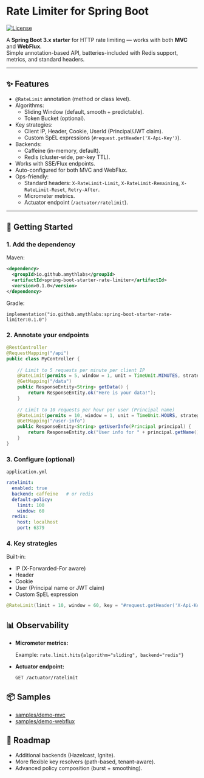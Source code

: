 # Rate Limiter for Spring Boot

[![License](https://img.shields.io/badge/license-Apache%202-blue.svg)](LICENSE)

A **Spring Boot 3.x starter** for HTTP rate limiting — works with both **MVC** and **WebFlux**.  
Simple annotation-based API, batteries-included with Redis support, metrics, and standard headers.

---

## ✨ Features
- `@RateLimit` annotation (method or class level).
- Algorithms:
    - Sliding Window (default, smooth + predictable).
    - Token Bucket (optional).
- Key strategies:
    - Client IP, Header, Cookie, UserId (Principal/JWT claim).
    - Custom SpEL expressions (`#request.getHeader('X-Api-Key')`).
- Backends:
    - Caffeine (in-memory, default).
    - Redis (cluster-wide, per-key TTL).
- Works with SSE/Flux endpoints.
- Auto-configured for both MVC and WebFlux.
- Ops-friendly:
    - Standard headers: `X-RateLimit-Limit`, `X-RateLimit-Remaining`, `X-RateLimit-Reset`, `Retry-After`.
    - Micrometer metrics.
    - Actuator endpoint (`/actuator/ratelimit`).

---

## 🚀 Getting Started

### 1. Add the dependency

Maven:
```xml
<dependency>
  <groupId>io.github.amythlabs</groupId>
  <artifactId>spring-boot-starter-rate-limiter</artifactId>
  <version>0.1.0</version>
</dependency>
```
Gradle:

```implementation("io.github.amythlabs:spring-boot-starter-rate-limiter:0.1.0")```
### 2. Annotate your endpoints
```java
@RestController
@RequestMapping("/api")
public class MyController {
    
    // Limit to 5 requests per minute per client IP
    @RateLimit(permits = 5, window = 1, unit = TimeUnit.MINUTES, strategy = KeyStrategy.IP)
    @GetMapping("/data")
    public ResponseEntity<String> getData() {
        return ResponseEntity.ok("Here is your data!");
    }
    
    // Limit to 10 requests per hour per user (Principal name)
    @RateLimit(permits = 10, window = 1, unit = TimeUnit.HOURS, strategy = KeyStrategy.USER)
    @GetMapping("/user-info")
    public ResponseEntity<String> getUserInfo(Principal principal) {
        return ResponseEntity.ok("User info for " + principal.getName());
    }
}
```

### 3. Configure (optional)
`application.yml`
```yaml
ratelimit:
  enabled: true
  backend: caffeine   # or redis
  default-policy:
    limit: 100
    window: 60
  redis:
    host: localhost
    port: 6379
```
### 4. Key strategies
Built-in:
- IP (X-Forwarded-For aware)
- Header
- Cookie
- User (Principal name or JWT claim)
- Custom SpEL expression
```Java
@RateLimit(limit = 10, window = 60, key = "#request.getHeader('X-Api-Key')")
```
## 📊 Observability
- **Micrometer metrics:**

  Example: `rate.limit.hits{algorithm="sliding", backend="redis"}`

- **Actuator endpoint:** 

    `GET /actuator/ratelimit`

## 📦 Samples
- [samples/demo-mvc](https://github.com/amythlabs/rate-limiter/tree/main/samples/demo-mvc)
- [samples/demo-webflux](https://github.com/amythlabs/rate-limiter/tree/main/samples/demo-webflux)

## 📝 Roadmap
- Additional backends (Hazelcast, Ignite).
- More flexible key resolvers (path-based, tenant-aware).
- Advanced policy composition (burst + smoothing).


